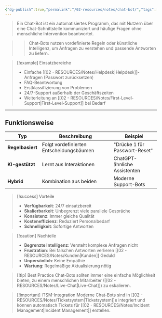 ```yaml
---
{"dg-publish":true,"permalink":"/02-resources/notes/chat-bot/","tags":["informatik/ki","informatik/support","GFN/LF06"],"noteIcon":"","updated":"2025-10-24T12:51:04.000+02:00"}
---
```



>Ein Chat-Bot ist ein automatisiertes Programm, das mit Nutzern über eine Chat-Schnittstelle kommuniziert und häufige Fragen ohne menschliche Intervention beantwortet.

>>Chat-Bots nutzen vordefinierte Regeln oder künstliche Intelligenz, um Anfragen zu verstehen und passende Antworten zu liefern.

>[!example] Einsatzbereiche
>- Einfache [[02 - RESOURCES/Notes/Helpdesk\|Helpdesk]]-Anfragen (Passwort zurücksetzen)
>- FAQ-Beantwortung
>- Erstklassifizierung von Problemen
>- 24/7-Support außerhalb der Geschäftszeiten
>- Weiterleitung an [[02 - RESOURCES/Notes/First-Level-Support\|First-Level-Support]] bei Bedarf

---

## Funktionsweise

|Typ|Beschreibung|Beispiel|
|---|---|---|
|**Regelbasiert**|Folgt vordefinierten Entscheidungsbäumen|"Drücke 1 für Passwort-Reset"|
|**KI-gestützt**|Lernt aus Interaktionen|ChatGPT-ähnliche Assistenten|
|**Hybrid**|Kombination aus beiden|Moderne Support-Bots|

>[!success] Vorteile
>- **Verfügbarkeit**: 24/7 einsatzbereit
>- **Skalierbarkeit**: Unbegrenzt viele parallele Gespräche
>- **Konsistenz**: Immer gleiche Qualität
>- **Kosteneffizienz**: Reduziert Personalbedarf
>- **Schnelligkeit**: Sofortige Antworten

>[!caution] Nachteile
>- **Begrenzte Intelligenz**: Versteht komplexe Anfragen nicht
>- **Frustration**: Bei falschen Antworten verlieren [[02 - RESOURCES/Notes/Kunden\|Kunden]] Geduld
>- **Unpersönlich**: Keine Empathie
>- **Wartung**: Regelmäßige Aktualisierung nötig

>[!tip] Best Practice
>Chat-Bots sollten immer eine einfache Möglichkeit bieten, zu einem menschlichen Mitarbeiter ([[02 - RESOURCES/Notes/Live-Chat\|Live-Chat]]) zu eskalieren.

>[!important] ITSM-Integration
>Moderne Chat-Bots sind in [[02 - RESOURCES/Notes/Ticketsystem\|Ticketsystem]]e integriert und können automatisch Tickets für [[02 - RESOURCES/Notes/Incident Management\|Incident Management]] erstellen.
